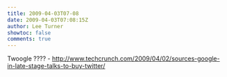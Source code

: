 ```yaml
---
title: 2009-04-03T07-08
date: 2009-04-03T07:08:15Z
author: Lee Turner
showtoc: false
comments: true
---
```


Twoogle ???? - http://www.techcrunch.com/2009/04/02/sources-google-in-late-stage-talks-to-buy-twitter/

